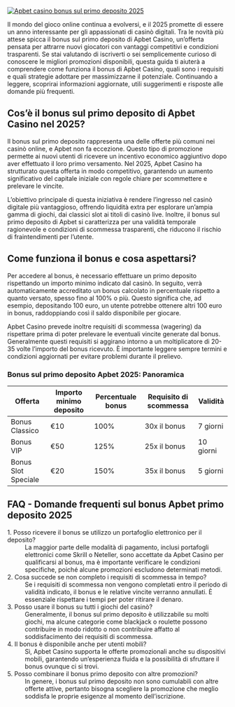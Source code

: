 [![Apbet casino bonus sul primo deposito 2025](https://123-caf.pages.dev/gitsignup.png)](https://vrmoo.ru/Bt82HjjY)

<p>Il mondo del gioco online continua a evolversi, e il 2025 promette di essere un anno interessante per gli appassionati di casinò digitali. Tra le novità più attese spicca il bonus sul primo deposito di Apbet Casino, un’offerta pensata per attrarre nuovi giocatori con vantaggi competitivi e condizioni trasparenti. Se stai valutando di iscriverti o sei semplicemente curioso di conoscere le migliori promozioni disponibili, questa guida ti aiuterà a comprendere come funziona il bonus di Apbet Casino, quali sono i requisiti e quali strategie adottare per massimizzarne il potenziale. Continuando a leggere, scoprirai informazioni aggiornate, utili suggerimenti e risposte alle domande più frequenti.</p>  <h2>Cos’è il bonus sul primo deposito di Apbet Casino nel 2025?</h2> <p>Il bonus sul primo deposito rappresenta una delle offerte più comuni nei casinò online, e Apbet non fa eccezione. Questo tipo di promozione permette ai nuovi utenti di ricevere un incentivo economico aggiuntivo dopo aver effettuato il loro primo versamento. Nel 2025, Apbet Casino ha strutturato questa offerta in modo competitivo, garantendo un aumento significativo del capitale iniziale con regole chiare per scommettere e prelevare le vincite.</p> <p>L’obiettivo principale di questa iniziativa è rendere l’ingresso nel casinò digitale più vantaggioso, offrendo liquidità extra per esplorare un’ampia gamma di giochi, dai classici slot ai titoli di casinò live. Inoltre, il bonus sul primo deposito di Apbet si caratterizza per una validità temporale ragionevole e condizioni di scommessa trasparenti, che riducono il rischio di fraintendimenti per l’utente.</p>  <h2>Come funziona il bonus e cosa aspettarsi?</h2> <p>Per accedere al bonus, è necessario effettuare un primo deposito rispettando un importo minimo indicato dal casinò. In seguito, verrà automaticamente accreditato un bonus calcolato in percentuale rispetto a quanto versato, spesso fino al 100% o più. Questo significa che, ad esempio, depositando 100 euro, un utente potrebbe ottenere altri 100 euro in bonus, raddoppiando così il saldo disponibile per giocare.</p> <p>Apbet Casino prevede inoltre requisiti di scommessa (wagering) da rispettare prima di poter prelevare le eventuali vincite generate dal bonus. Generalmente questi requisiti si aggirano intorno a un moltiplicatore di 20-35 volte l’importo del bonus ricevuto. È importante leggere sempre termini e condizioni aggiornati per evitare problemi durante il prelievo.</p>  <h3>Bonus sul primo deposito Apbet 2025: Panoramica</h3> <table>   <thead>     <tr>       <th>Offerta</th>       <th>Importo minimo deposito</th>       <th>Percentuale bonus</th>       <th>Requisito di scommessa</th>       <th>Validità</th>     </tr>   </thead>   <tbody>     <tr>       <td>Bonus Classico</td>       <td>€10</td>       <td>100%</td>       <td>30x il bonus</td>       <td>7 giorni</td>     </tr>     <tr>       <td>Bonus VIP</td>       <td>€50</td>       <td>125%</td>       <td>25x il bonus</td>       <td>10 giorni</td>     </tr>     <tr>       <td>Bonus Slot Speciale</td>       <td>€20</td>       <td>150%</td>       <td>35x il bonus</td>       <td>5 giorni</td>     </tr>   </tbody> </table>  <h2>FAQ - Domande frequenti sul bonus Apbet primo deposito 2025</h2> <dl>   <dt>1. Posso ricevere il bonus se utilizzo un portafoglio elettronico per il deposito?</dt>   <dd>La maggior parte delle modalità di pagamento, inclusi portafogli elettronici come Skrill o Neteller, sono accettate da Apbet Casino per qualificarsi al bonus, ma è importante verificare le condizioni specifiche, poiché alcune promozioni escludono determinati metodi.</dd>    <dt>2. Cosa succede se non completo i requisiti di scommessa in tempo?</dt>   <dd>Se i requisiti di scommessa non vengono completati entro il periodo di validità indicato, il bonus e le relative vincite verranno annullati. È essenziale rispettare i tempi per poter ritirare il denaro.</dd>    <dt>3. Posso usare il bonus su tutti i giochi del casinò?</dt>   <dd>Generalmente, il bonus sul primo deposito è utilizzabile su molti giochi, ma alcune categorie come blackjack o roulette possono contribuire in modo ridotto o non contribuire affatto al soddisfacimento dei requisiti di scommessa.</dd>    <dt>4. Il bonus è disponibile anche per utenti mobili?</dt>   <dd>Sì, Apbet Casino supporta le offerte promozionali anche su dispositivi mobili, garantendo un’esperienza fluida e la possibilità di sfruttare il bonus ovunque ci si trovi.</dd>    <dt>5. Posso combinare il bonus primo deposito con altre promozioni?</dt>   <dd>In genere, i bonus sul primo deposito non sono cumulabili con altre offerte attive, pertanto bisogna scegliere la promozione che meglio soddisfa le proprie esigenze al momento dell’iscrizione.</dd> </dl>